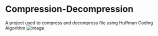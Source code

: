 # Compression-Decompression
A project used to compress and decompress file using Huffman Coding Algorithm
![image](https://user-images.githubusercontent.com/57762136/189584279-d4cc4b68-c98b-46e9-91a8-ac5606d105b8.png)

